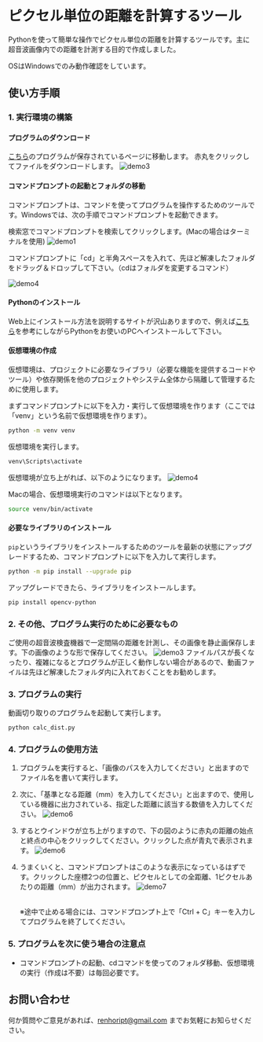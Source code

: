 # ピクセル単位の距離を計算するツール

Pythonを使って簡単な操作でピクセル単位の距離を計算するツールです。主に超音波画像内での距離を計測する目的で作成しました。 

OSはWindowsでのみ動作確認をしています。

## 使い方手順
### 1. 実行環境の構築

#### プログラムのダウンロード

[こちら](https://github.com/PT-Araisan/calc_dist_app/blob/main/calc_dist.py)のプログラムが保存されているページに移動します。
赤丸をクリックしてファイルをダウンロードします。
![demo3](https://github.com/PT-Araisan/calc_dist_app/blob/main/assets/6.png)


#### コマンドプロンプトの起動とフォルダの移動
コマンドプロンプトは、コマンドを使ってプログラムを操作するためのツールです。Windowsでは、次の手順でコマンドプロンプトを起動できます。

検索窓でコマンドプロンプトを検索してクリックします。(Macの場合はターミナルを使用)
![demo1](https://github.com/PT-Araisan/calc_dist_app/blob/main/assets/1.png)

コマンドプロンプトに「cd」と半角スペースを入れて、先ほど解凍したフォルダをドラッグ＆ドロップして下さい。（cdはフォルダを変更するコマンド）

![demo4](https://github.com/PT-Araisan/calc_dist_app/blob/main/assets/5.png)


#### Pythonのインストール
Web上にインストール方法を説明するサイトが沢山ありますので、例えば[こちら](https://udemy.benesse.co.jp/development/python-work/python-install.html)を参考にしながらPythonをお使いのPCへインストールして下さい。


#### 仮想環境の作成
仮想環境は、プロジェクトに必要なライブラリ（必要な機能を提供するコードやツール）や依存関係を他のプロジェクトやシステム全体から隔離して管理するために使用します。

まずコマンドプロンプトに以下を入力・実行して仮想環境を作ります（ここでは「venv」という名前で仮想環境を作ります）。

```bash
python -m venv venv
```

仮想環境を実行します。

```bash
venv\Scripts\activate
```
仮想環境が立ち上がれば、以下のようになります。
![demo4](https://github.com/PT-Araisan/calc_dist_app/blob/main/assets/7.png)

Macの場合、仮想環境実行のコマンドは以下となります。
```bash
source venv/bin/activate
```

#### 必要なライブラリのインストール

`pip`というライブラリをインストールするためのツールを最新の状態にアップグレードするため、コマンドプロンプトに以下を入力して実行します。
```bash
python -m pip install --upgrade pip
```

アップグレードできたら、ライブラリをインストールします。
```bash
pip install opencv-python 
```

### 2. その他、プログラム実行のために必要なもの

ご使用の超音波検査機器で一定間隔の距離を計測し、その画像を静止画保存します。下の画像のような形で保存してください。
![demo3](https://github.com/PT-Araisan/calc_dist_app/blob/main/assets/8.jpg)
ファイルパスが長くなったり、複雑になるとプログラムが正しく動作しない場合があるので、動画ファイルは先ほど解凍したフォルダ内に入れておくことをお勧めします。

### 3. プログラムの実行
動画切り取りのプログラムを起動して実行します。

```bash
python calc_dist.py
```

### 4. プログラムの使用方法
1. プログラムを実行すると、「画像のパスを入力してください」と出ますのでファイル名を書いて実行します。  

2. 次に、「基準となる距離（mm）を入力してください」と出ますので、使用している機器に出力されている、指定した距離に該当する数値を入力してください。
  ![demo6](https://github.com/PT-Araisan/calc_dist_app/blob/main/assets/2.jpg) 

3. するとウインドウが立ち上がりますので、下の図のように赤丸の距離の始点と終点の中心をクリックしてください。クリックした点が青丸で表示されます。
  ![demo6](https://github.com/PT-Araisan/calc_dist_app/blob/main/assets/3.png) 

4. うまくいくと、コマンドプロンプトはこのような表示になっているはずです。クリックした座標2つの位置と、ピクセルとしての全距離、1ピクセルあたりの距離（mm）が出力されます。
  ![demo7](https://github.com/PT-Araisan/calc_dist_app/blob/main/assets/4.png) 

   <br> 
   ※途中で止める場合には、コマンドプロンプト上で「Ctrl + C」キーを入力してプログラムを終了してください。


### 5. プログラムを次に使う場合の注意点
- コマンドプロンプトの起動、cdコマンドを使ってのフォルダ移動、仮想環境の実行（作成は不要）は毎回必要です。

## お問い合わせ

何か質問やご意見があれば、[renhoript@gmail.com](<mailto:renhoript@gmail.com>) までお気軽にお知らせください。
